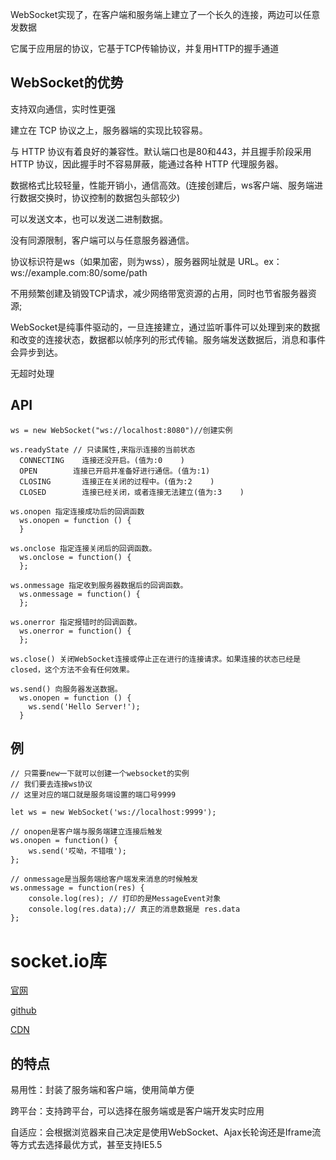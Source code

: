 WebSocket实现了，在客户端和服务端上建立了一个长久的连接，两边可以任意发数据

它属于应用层的协议，它基于TCP传输协议，并复用HTTP的握手通道

## WebSocket的优势

支持双向通信，实时性更强

建立在 TCP 协议之上，服务器端的实现比较容易。

与 HTTP 协议有着良好的兼容性。默认端口也是80和443，并且握手阶段采用 HTTP 协议，因此握手时不容易屏蔽，能通过各种 HTTP 代理服务器。

数据格式比较轻量，性能开销小，通信高效。(连接创建后，ws客户端、服务端进行数据交换时，协议控制的数据包头部较少)

可以发送文本，也可以发送二进制数据。

没有同源限制，客户端可以与任意服务器通信。

协议标识符是ws（如果加密，则为wss），服务器网址就是 URL。ex：ws://example.com:80/some/path

不用频繁创建及销毁TCP请求，减少网络带宽资源的占用，同时也节省服务器资源;

WebSocket是纯事件驱动的，一旦连接建立，通过监听事件可以处理到来的数据和改变的连接状态，数据都以帧序列的形式传输。服务端发送数据后，消息和事件会异步到达。

无超时处理

## API
>

    ws = new WebSocket("ws://localhost:8080")//创建实例

    ws.readyState // 只读属性,来指示连接的当前状态
      CONNECTING	连接还没开启。(值为:0	)
      OPEN	      连接已开启并准备好进行通信。(值为:1)
      CLOSING	    连接正在关闭的过程中。(值为:2	)
      CLOSED	    连接已经关闭，或者连接无法建立(值为:3	)

    ws.onopen 指定连接成功后的回调函数
      ws.onopen = function () {
      }

    ws.onclose 指定连接关闭后的回调函数。
      ws.onclose = function() {
      };

    ws.onmessage 指定收到服务器数据后的回调函数。
      ws.onmessage = function() {
      };

    ws.onerror 指定报错时的回调函数。
      ws.onerror = function() {
      };

    ws.close() 关闭WebSocket连接或停止正在进行的连接请求。如果连接的状态已经是closed，这个方法不会有任何效果。

    ws.send() 向服务器发送数据。
      ws.onopen = function () {
        ws.send('Hello Server!');
      }

## 例
>
    // 只需要new一下就可以创建一个websocket的实例
    // 我们要去连接ws协议
    // 这里对应的端口就是服务端设置的端口号9999

    let ws = new WebSocket('ws://localhost:9999');

    // onopen是客户端与服务端建立连接后触发
    ws.onopen = function() {
        ws.send('哎呦，不错哦');
    };

    // onmessage是当服务端给客户端发来消息的时候触发
    ws.onmessage = function(res) {
        console.log(res); // 打印的是MessageEvent对象
        console.log(res.data);// 真正的消息数据是 res.data
    };


# socket.io库
[官网](https://socket.io/)

[github](https://github.com/socketio/socket.io)

[CDN](https://www.bootcdn.cn/socket.io/)

## 的特点
易用性：封装了服务端和客户端，使用简单方便

跨平台：支持跨平台，可以选择在服务端或是客户端开发实时应用

自适应：会根据浏览器来自己决定是使用WebSocket、Ajax长轮询还是Iframe流等方式去选择最优方式，甚至支持IE5.5